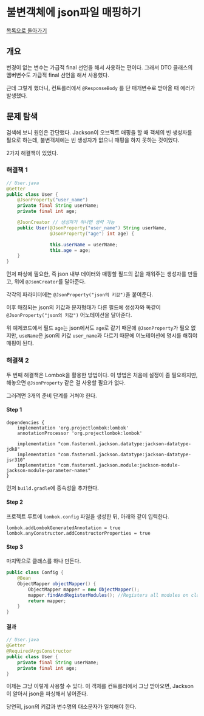 # 불변객체에 json파일 매핑하기

[목록으로 돌아가기](/README.md)

## 개요

변경이 없는 변수는 가급적 final 선언을 해서 사용하는 편이다. 그래서 DTO 클래스의 멤버변수도 가급적 final 선언을 해서 사용했다.

근데 그렇게 했더니, 컨트롤러에서 `@ResponseBody` 를 단 매개변수로 받아올 때 에러가 발생했다.

## 문제 탐색

검색해 보니 원인은 간단했다. Jackson이 오브젝트 매핑을 할 때 객체의 빈 생성자를 필요로 하는데, 불변객체에는 빈 생성자가 없으니 매핑을 하지 못하는 것이었다.

2가지 해결책이 있었다.

### 해결책 1

```Java
// User.java
@Getter
public class User {
    @JsonProperty("user_name")
    private final String userName;
    private final int age;

    @JsonCreator // 생성자가 하나면 생략 가능
    public User(@JsonProperty("user_name") String userName,
                @JsonProperty("age") int age) {

                this.userName = userName;
                this.age = age;
    }
}
```

먼저 파싱에 필요한, 즉 json 내부 데이터와 매핑할 필드의 값을 채워주는 생성자를 만들고, 위에 `@JsonCreator`를 달아준다.

각각의 파라미터에는 `@JsonProperty("json의 키값")`을 붙여준다.

이후 매칭되는 json의 키값과 문자형태가 다른 필드에 생성자와 똑같이 `@JsonProperty("json의 키값")` 어노테이션을 달아준다.

위 예제코드에서 필드 `age`는 json에서도 `age`로 같기 때문에 `@JsonProperty`가 필요 없지만, `useName`은 json의 키값 `user_name`과 다르기 때문에 어노테이션에 명시를 해줘야 매핑이 된다.

### 해결책 2

두 번째 해결책은 Lombok을 활용한 방법이다. 이 방법은 처음에 설정이 좀 필요하지만, 해놓으면 `@JsonProperty` 같은 걸 사용할 필요가 없다.

그러려면 3개의 준비 단계를 거쳐야 한다.

#### Step 1

```Gradle
dependencies {
    implementation 'org.projectlombok:lombok'
    annotationProcessor 'org.projectlombok:lombok'

    implementation "com.fasterxml.jackson.datatype:jackson-datatype-jdk8"
    implementation "com.fasterxml.jackson.datatype:jackson-datatype-jsr310"
    implementation "com.fasterxml.jackson.module:jackson-module-jackson-module-parameter-names"
}
```

먼저 `build.gradle`에 종속성을 추가한다.

#### Step 2

프로젝트 루트에 `lombok.config` 파일을 생성한 뒤, 아래와 같이 입력한다.

```Gradle
lombok.addLombokGeneratedAnnotation = true
lombok.anyConstructor.addConstructorProperties = true
```

#### Step 3

마지막으로 클래스를 하나 만든다.

```Java
public class Config {
    @Bean
    ObjectMapper objectMapper() {
        ObjectMapper mapper = new ObjectMapper();
        mapper.findAndRegisterModules(); //Registers all modules on classpath
        return mapper;
    }
}
```

#### 결과

```Java
// User.java
@Getter
@RequiredArgsConstructor
public class User {
    private final String userName;
    private final int age;
}
```

이제는 그냥 이렇게 사용할 수 있다. 이 객체를 컨트롤러에서 그냥 받아오면, Jackson이 알아서 json을 파싱해서 넣어준다.

당연히, json의 키값과 변수명의 대소문자가 일치해야 한다.
